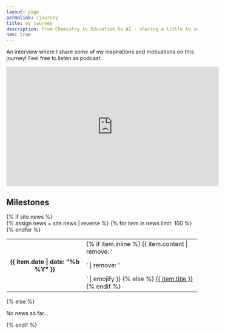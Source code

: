 ```yaml
---
layout: page
permalink: /journey
title: my journey
description: from Chemistry to Education to AI - sharing a little to support other inter-disciplinary researchers getting into AI
nav: true
---
```


An interview where I share some of my inspirations and motivations on this journey! Feel free to listen as podcast.

<iframe width="560" height="315" src="https://www.youtube.com/embed/URU4iAzacT4?si=dyCAt-Z29CbqTUCI" title="YouTube video player" frameborder="0" allow="accelerometer; autoplay; clipboard-write; encrypted-media; gyroscope; picture-in-picture; web-share" referrerpolicy="strict-origin-when-cross-origin" allowfullscreen></iframe>


<div class="news">
  <h2>Milestones</h2>
  {% if site.news  %}
    <div class="table-responsive">
      <table class="table table-sm table-borderless">
      {% assign news = site.news | reverse %}
      {% for item in news limit: 100 %}
        <tr>
          <th scope="row">{{ item.date | date: "%b %Y" }}</th>
          <td>
            {% if item.inline %}
              {{ item.content | remove: '<p>' | remove: '</p>' | emojify }}
            {% else %}
              <a class="news-title" href="{{ item.url | relative_url }}">{{ item.title }}</a>
            {% endif %}
          </td>
        </tr>
      {% endfor %}
      </table>
    </div>
  {% else %}
    <p>No news so far...</p>
  {% endif %}
</div>